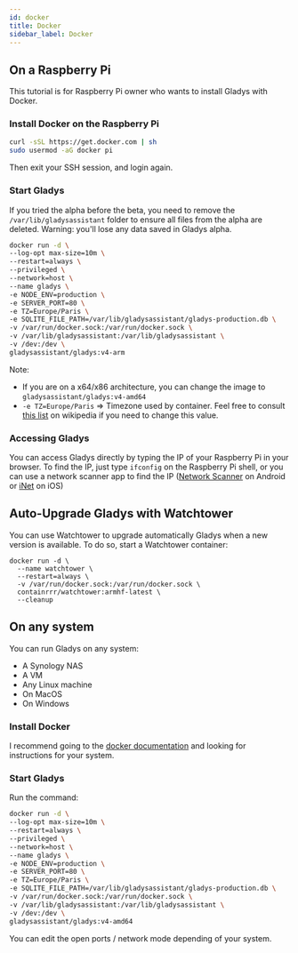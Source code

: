```yaml
---
id: docker
title: Docker
sidebar_label: Docker
---
```


## On a Raspberry Pi

This tutorial is for Raspberry Pi owner who wants to install Gladys with Docker.

### Install Docker on the Raspberry Pi

```bash
curl -sSL https://get.docker.com | sh
sudo usermod -aG docker pi
```

Then exit your SSH session, and login again.

### Start Gladys

If you tried the alpha before the beta, you need to remove the `/var/lib/gladysassistant` folder to ensure all files from the alpha are deleted. Warning: you'll lose any data saved in Gladys alpha.

```bash
docker run -d \
--log-opt max-size=10m \
--restart=always \
--privileged \
--network=host \
--name gladys \
-e NODE_ENV=production \
-e SERVER_PORT=80 \
-e TZ=Europe/Paris \
-e SQLITE_FILE_PATH=/var/lib/gladysassistant/gladys-production.db \
-v /var/run/docker.sock:/var/run/docker.sock \
-v /var/lib/gladysassistant:/var/lib/gladysassistant \
-v /dev:/dev \
gladysassistant/gladys:v4-arm
```

Note:

- If you are on a x64/x86 architecture, you can change the image to `gladysassistant/gladys:v4-amd64`
- `-e TZ=Europe/Paris` => Timezone used by container. Feel free to consult [this list](https://en.wikipedia.org/wiki/List_of_tz_database_time_zones) on wikipedia if you need to change this value.

### Accessing Gladys

You can access Gladys directly by typing the IP of your Raspberry Pi in your browser. To find the IP, just type `ifconfig` on the Raspberry Pi shell, or you can use a network scanner app to find the IP ([Network Scanner](https://play.google.com/store/apps/details?id=com.easymobile.lan.scanner&hl=fr) on Android or [iNet](https://itunes.apple.com/fr/app/inet-network-scanner/id340793353?mt=8) on iOS)

## Auto-Upgrade Gladys with Watchtower

You can use Watchtower to upgrade automatically Gladys when a new version is available. To do so, start a Watchtower container:

```
docker run -d \
  --name watchtower \
  --restart=always \
  -v /var/run/docker.sock:/var/run/docker.sock \
  containrrr/watchtower:armhf-latest \
  --cleanup
```

## On any system

You can run Gladys on any system:

- A Synology NAS
- A VM
- Any Linux machine
- On MacOS
- On Windows

### Install Docker

I recommend going to the [docker documentation](https://docs.docker.com/) and looking for instructions for your system.

### Start Gladys

Run the command:

```bash
docker run -d \
--log-opt max-size=10m \
--restart=always \
--privileged \
--network=host \
--name gladys \
-e NODE_ENV=production \
-e SERVER_PORT=80 \
-e TZ=Europe/Paris \
-e SQLITE_FILE_PATH=/var/lib/gladysassistant/gladys-production.db \
-v /var/run/docker.sock:/var/run/docker.sock \
-v /var/lib/gladysassistant:/var/lib/gladysassistant \
-v /dev:/dev \
gladysassistant/gladys:v4-amd64
```

You can edit the open ports / network mode depending of your system.
